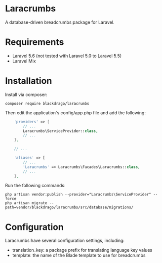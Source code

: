 # Laracrumbs
A database-driven breadcrumbs package for Laravel.

# Requirements
- Laravel 5.6 (not tested with Laravel 5.0 to Laravel 5.5)
- Laravel Mix

# Installation
Install via composer:
```
composer require blackdrago/laracrumbs
```

Then edit the application's config/app.php file and add the following:
```php
    'providers' => [
        // ...
        Laracrumbs\ServiceProvider::class,
        // ...
    ],

    // ...

    'aliases' => [
        // ...
        'Laracrumbs' => Laracrumbs\Facades\Laracrumbs::class,
        // ...
    ],
```

Run the following commands:
```
php artisan vendor:publish --provider="Laracrumbs\ServiceProvider" --force
php artisan migrate --path=vendor/blackdrago/laracrumbs/src/database/migrations/
```

# Configuration
Laracrumbs have several configuration settings, including:

- translation_key: a package prefix for translating language key values
- template: the name of the Blade template to use for breadcrumbs
